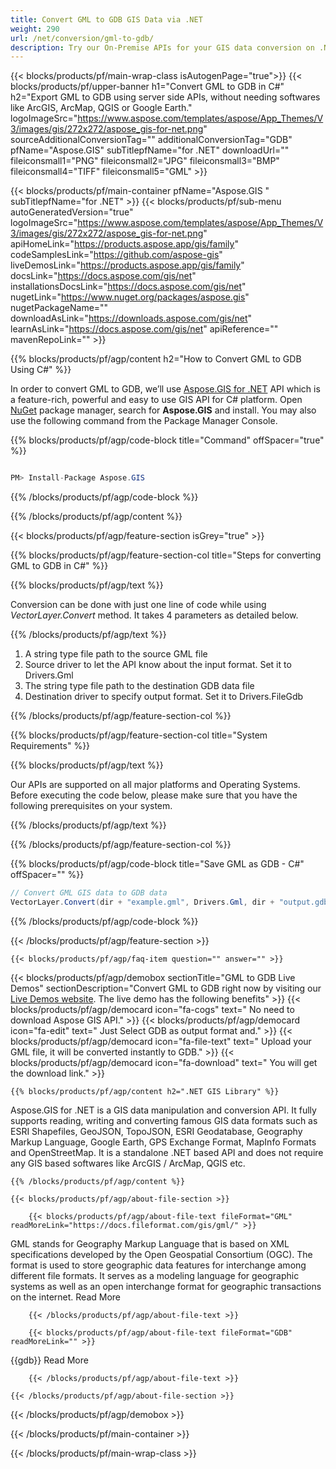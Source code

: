 ```yaml
---
title: Convert GML to GDB GIS Data via .NET 
weight: 290
url: /net/conversion/gml-to-gdb/ 
description: Try our On-Premise APIs for your GIS data conversion on .NET Framework, .NET Core.
---
```


{{< blocks/products/pf/main-wrap-class isAutogenPage="true">}}
{{< blocks/products/pf/upper-banner h1="Convert GML to GDB in C#" h2="Export GML to GDB using server side APIs, without needing softwares like ArcGIS, ArcMap, QGIS or Google Earth." logoImageSrc="https://www.aspose.com/templates/aspose/App_Themes/V3/images/gis/272x272/aspose_gis-for-net.png" sourceAdditionalConversionTag="" additionalConversionTag="GDB" pfName="Aspose.GIS" subTitlepfName="for .NET" downloadUrl="" fileiconsmall1="PNG" fileiconsmall2="JPG" fileiconsmall3="BMP" fileiconsmall4="TIFF" fileiconsmall5="GML" >}}

{{< blocks/products/pf/main-container pfName="Aspose.GIS " subTitlepfName="for .NET" >}}
{{< blocks/products/pf/sub-menu autoGeneratedVersion="true" logoImageSrc="https://www.aspose.com/templates/aspose/App_Themes/V3/images/gis/272x272/aspose_gis-for-net.png" apiHomeLink="https://products.aspose.app/gis/family" codeSamplesLink="https://github.com/aspose-gis" liveDemosLink="https://products.aspose.app/gis/family" docsLink="https://docs.aspose.com/gis/net" installationsDocsLink="https://docs.aspose.com/gis/net" nugetLink="https://www.nuget.org/packages/aspose.gis" nugetPackageName="" downloadAsLink="https://downloads.aspose.com/gis/net" learnAsLink="https://docs.aspose.com/gis/net" apiReference="" mavenRepoLink="" >}}

{{% blocks/products/pf/agp/content h2="How to Convert GML to GDB Using C#" %}}

 In order to convert GML to GDB, we’ll use
 [Aspose.GIS for .NET](https://products.aspose.com/gis/net) 
 API which is a feature-rich, powerful and easy to use GIS API for C# platform. Open
 [NuGet](https://www.nuget.org/packages/aspose.gis) 
 package manager, search for
 **Aspose.GIS** 
 and install. You may also use the following command from the Package Manager Console.

{{% blocks/products/pf/agp/code-block title="Command" offSpacer="true" %}}

```cs

PM> Install-Package Aspose.GIS

```

{{% /blocks/products/pf/agp/code-block %}}

{{% /blocks/products/pf/agp/content %}}

{{< blocks/products/pf/agp/feature-section isGrey="true" >}}

{{% blocks/products/pf/agp/feature-section-col title="Steps for converting GML to GDB in C#" %}}

{{% blocks/products/pf/agp/text %}}

 Conversion can be done with just one line of code while using
 *VectorLayer.Convert* 
 method. It takes 4 parameters as detailed below.

{{% /blocks/products/pf/agp/text %}}

1.  A string type file path to the source GML file
1.  Source driver to let the API know about the input format. Set it to Drivers.Gml
1.  The string type file path to the destination GDB data file
1.  Destination driver to specify output format. Set it to Drivers.FileGdb

{{% /blocks/products/pf/agp/feature-section-col %}}

{{% blocks/products/pf/agp/feature-section-col title="System Requirements" %}}

{{% blocks/products/pf/agp/text %}}

 Our APIs are supported on all major platforms and Operating Systems. Before executing the code below, please make sure that you have the following prerequisites on your system.

{{% /blocks/products/pf/agp/text %}}

{{% /blocks/products/pf/agp/feature-section-col %}}

{{% blocks/products/pf/agp/code-block title="Save GML as GDB - C#" offSpacer="" %}}

```cs
// Convert GML GIS data to GDB data
VectorLayer.Convert(dir + "example.gml", Drivers.Gml, dir + "output.gdb", Drivers.FileGdb);

```

{{% /blocks/products/pf/agp/code-block %}}

{{< /blocks/products/pf/agp/feature-section >}}

    {{< blocks/products/pf/agp/faq-item question="" answer="" >}}
 

<!-- aboutfile Starts -->

{{< blocks/products/pf/agp/demobox sectionTitle="GML to GDB Live Demos" sectionDescription="Convert GML to GDB right now by visiting our [Live Demos website](https://products.aspose.app/gis/conversion/gml-to-gdb). The live demo has the following benefits" >}}
        {{< blocks/products/pf/agp/democard icon="fa-cogs" text=" No need to download Aspose GIS API." >}}
        {{< blocks/products/pf/agp/democard icon="fa-edit" text=" Just Select GDB as output format and." >}}
        {{< blocks/products/pf/agp/democard icon="fa-file-text" text=" Upload your GML file, it will be converted instantly to GDB." >}}
        {{< blocks/products/pf/agp/democard icon="fa-download" text=" You will get the download link." >}}

    {{% blocks/products/pf/agp/content h2=".NET GIS Library" %}}

 Aspose.GIS for .NET is a GIS data manipulation and conversion API. It fully supports reading, writing and converting famous GIS data formats such as ESRI Shapefiles, GeoJSON, TopoJSON, ESRI Geodatabase, Geography Markup Language, Google Earth, GPS Exchange Format, MapInfo Formats and OpenStreetMap. It is a standalone .NET based API and does not require any GIS based softwares like ArcGIS / ArcMap, QGIS etc. ‎



    {{% /blocks/products/pf/agp/content %}}

    {{< blocks/products/pf/agp/about-file-section >}}

        {{< blocks/products/pf/agp/about-file-text fileFormat="GML" readMoreLink="https://docs.fileformat.com/gis/gml/" >}}

GML stands for Geography Markup Language that is based on XML specifications developed by the Open Geospatial Consortium (OGC). The format is used to store geographic data features for interchange among different file formats. It serves as a modeling language for geographic systems as well as an open interchange format for geographic transactions on the internet.
Read More

        {{< /blocks/products/pf/agp/about-file-text >}}

        {{< blocks/products/pf/agp/about-file-text fileFormat="GDB" readMoreLink="" >}}

{{gdb}}
Read More

        {{< /blocks/products/pf/agp/about-file-text >}}

    {{< /blocks/products/pf/agp/about-file-section >}}

{{< /blocks/products/pf/agp/demobox >}}

<!-- aboutfile Ends -->

{{< /blocks/products/pf/main-container >}}
    
{{< /blocks/products/pf/main-wrap-class >}}